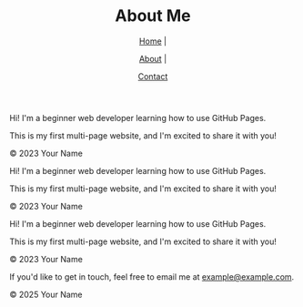 <!DOCTYPE html>

<html lang="en">

<head>

<meta charset="UTF-8">

<meta name="viewport" content="width=device-width, initial-scale=1.0">

<title>About Me</title>

</head>

<body>

<header>

<h1>About Me</h1>

<nav>

<a href="index.html">Home</a> |

<a href="about.html">About</a> |

<a href="contact.html">Contact</a>

</nav>

</header>
<main>

<p>Hi! I'm a beginner web developer learning how to use GitHub Pages.</p>

<p>This is my first multi-page website, and I'm excited to share it with you!</p>

</main>


<footer>

<p>&copy; 2023 Your Name</p>
<main>

<p>Hi! I'm a beginner web developer learning how to use GitHub Pages.</p>

<p>This is my first multi-page website, and I'm excited to share it with you!</p>

</main>


<footer>

<p>&copy; 2023 Your Name</p>

</footer>

</body>

</html>

<main>

<p>Hi! I'm a beginner web developer learning how to use GitHub Pages.</p>

<p>This is my first multi-page website, and I'm excited to share it with you!</p>

</main>


<footer>

<p>&copy; 2023 Your Name</p>

</footer>

</body>

</html>
<main>

<p>If you'd like to get in touch, feel free to email me at <a href="mailto:example@example.com">example@example.com</a>.</p>

</main>


<footer>

<p>&copy; 2025 Your Name</p>

</footer>

</body>
</html>

